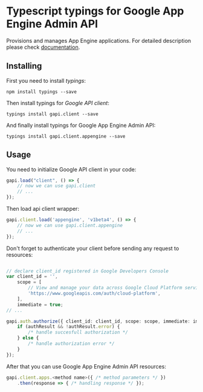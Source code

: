 # Typescript typings for Google App Engine Admin API
Provisions and manages App Engine applications.
For detailed description please check [documentation](https://cloud.google.com/appengine/docs/admin-api/).

## Installing

First you need to install *typings*:
```
npm install typings --save 
```

Then install typings for *Google API client*:
```
typings install gapi.client --save 
```

And finally install typings for Google App Engine Admin API:
```
typings install gapi.client.appengine --save 
```

## Usage

You need to initialize Google API client in your code:
```typescript
gapi.load("client", () => { 
    // now we can use gapi.client
    // ... 
});
```

Then load api client wrapper:
```typescript
gapi.client.load('appengine', 'v1beta4', () => {
    // now we can use gapi.client.appengine
    // ... 
});
```

Don't forget to authenticate your client before sending any request to resources:
```typescript

// declare client_id registered in Google Developers Console
var client_id = '',
    scope = [     
        // View and manage your data across Google Cloud Platform services
        'https://www.googleapis.com/auth/cloud-platform',
    ],
    immediate = true;
// ...

gapi.auth.authorize({ client_id: client_id, scope: scope, immediate: immediate }, authResult => {
    if (authResult && !authResult.error) {
        /* handle succesfull authorization */
    } else {
        /* handle authorization error */
    }
});            
```

After that you can use Google App Engine Admin API resources:

```typescript
gapi.client.apps.<method name>({ /* method parameters */ })
    .then(response => { /* handling response */ });
```